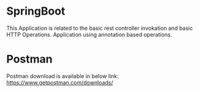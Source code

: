 # SpringBoot
This Application is related to the basic rest controller invokation and basic HTTP Operations.
Application using annotation based operations.



# Postman
Postman download is available in below link:
https://www.getpostman.com/downloads/
